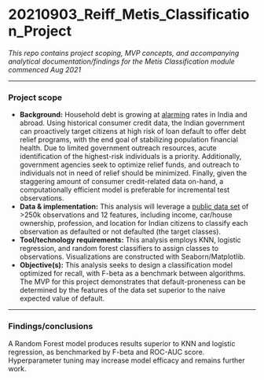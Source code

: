 # 20210903_Reiff_Metis_Classification_Project
_This repo contains project scoping, MVP concepts, and accompanying analytical documentation/findings for the Metis Classification module commenced Aug 2021_

---
### **Project scope**
* **Background:** Household debt is growing at [alarming](https://www.ceicdata.com/en/indicator/india/household-debt--of-nominal-gdp) rates in India and abroad. Using historical consumer credit data, the Indian government can proactively target citizens at high risk of loan default to offer debt relief programs, with the end goal of stabilizing population financial health. Due to limited government outreach resources, acute identification of the highest-risk individuals is a priority. Additionally, government agencies seek to optimize relief funds, and outreach to individuals not in need of relief should be minimized. Finally, given the staggering amount of consumer credit-related data on-hand, a computationally efficient model is preferable for incremental test observations.  
* **Data & implementation:** This analysis will leverage a [public data set](https://www.kaggle.com/subhamjain/loan-prediction-based-on-customer-behavior?select=Training+Data.csv&taskId=5752) of >250k observations and 12 features, including income, car/house ownership, profession, and location for Indian citizens to classify each observation as defaulted or not defaulted (the target classes). 
* **Tool/technology requirements:** This analysis employs KNN, logistic regression, and random forest classifiers to assign classes to observations. Visualizations are constructed with Seaborn/Matplotlib.      
* **Objective(s):** This analysis seeks to design a classification model optimized for recall, with F-beta as a benchmark between algorithms. The MVP for this project demonstrates that default-proneness can be determined by the features of the data set superior to the naive expected value of default.      

---
### **Findings/conclusions**
A Random Forest model produces results superior to KNN and logistic regression, as benchmarked by F-beta and ROC-AUC score. Hyperparameter tuning may increase model efficacy and remains further work. 
